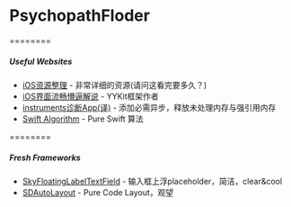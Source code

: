 # PsychopathFloder

========
##### Useful Websites
 * [iOS资源整理](https://github.com/kevinil/TimLiu-iOS) - 非常详细的资源(请问这看完要多久？)
 * [iOS界面流畅懵逼解说](http://blog.ibireme.com/2015/11/12/smooth_user_interfaces_for_ios) - YYKit框架作者
 * [instruments诊断App(译)](http://www.cocoachina.com/swift/20150623/12237.html) - 添加必需异步，释放未处理内存与强引用内存
 * [Swift Algorithm](https://github.com/hollance/swift-algorithm-club) - Pure Swift 算法

========
##### Fresh Frameworks

 * [SkyFloatingLabelTextField](https://github.com/Skyscanner/SkyFloatingLabelTextField) - 输入框上浮placeholder，简洁，clear&cool
 * [SDAutoLayout](https://github.com/gsdios/SDAutoLayout) - Pure Code Layout，观望

